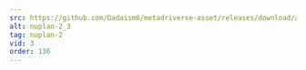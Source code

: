 ```yaml
---
src: https://github.com/Dadaism6/metadriverse-asset/releases/download/assetsv1.0.2/nuplan-2_3.mp4
alt: nuplan-2_3
tag: nuplan-2
vid: 3
order: 136
---
```

